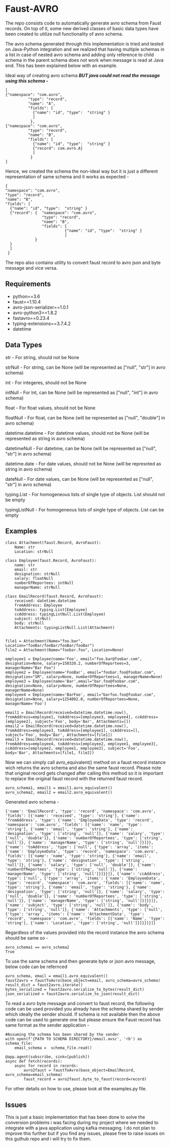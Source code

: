 # Faust-AVRO
The repo consists code to automatically generate avro schema from Faust records. On top of it, some new derived classes of basic data types have been created to utilize null functionality of avro schema. 

The avro schema generated through this implementation is tried and tested on Java-Python integration and we realized that having multiple schemas in a list in case of nested avro schema and adding only reference to child schema in the parent schema does not work when message is read at Java end. This has been explained below with an example. 

Ideal way of creating avro schema ***BUT java could not read the message using this schema -***
```
[
{"namespace": "com.avro",
          "type": "record",
          "name": "A",
          "fields": [
            {"name": "id", "type":  "string" }
            ]
           },
{"namespace": "com.avro",
          "type": "record",
          "name": "B",
          "fields": [
            {"name": "id", "type":  "string" }
            {"record": com.avro.A}
            ]
           }
]
```

Hence, we created the schema the non-ideal way but it is just a different representation of same schema and it works as expected  - 
```
{
"namespace": "com.avro",
"type": "record",
"name": "B",
"fields": [
  {"name": "id", "type":  "string" }
  {"record": {  "namespace": "com.avro",
                "type": "record",
                "name": "B",
                "fields": [
                          {"name": "id", "type":  "string" }
                          ]
             }
  }
  ]
 }
```


The repo also contains utility to convert faust record to avro json and byte message and vice versa.

## Requirements
- python==3.6
- faust==1.10.4
- avro-json-serializer==1.0.1
- avro-python3==1.8.2
- fastavro==0.23.4
- typing-extensions==3.7.4.2
- datetime

## Data Types
str - For string, should not be None

strNull - For string, can be None (will be represented as ["null", "str"] in avro schema)

int - For integeres, should not be None

intNull - For Int, can be None (will be represented as ["null", "int"] in avro schema)

float - For float values, should not be None

floatNull - For float, can be None (will be represented as ["null", "double"] in avro schema)

datetime.datetime - For datetime values, should not be None (will be represented as string in avro schema)

datetimeNull - For datetime, can be None (will be represented as ["null", "str"] in avro schema)

datetime.date - For date values, should not be None (will be represnted as string in avro schema)

dateNull - For date values, can be None (will be represented as ["null", "str"] in avro schema)

typing.List - For homogeneous lists of single type of objects. List should not be empty

typingListNull - For homogeneous lists of single type of objects. List can be empty


## Examples

```
class Attachment(faust.Record, AvroFaust):
    Name: str
    Location: strNull
    
class Employee(faust.Record, AvroFaust):
    name: str
    email: str
    designation: strNull
    salary: floatNull
    numberOfReportees: intNull
    managerName: strNull
    
class EmailRecord(faust.Record, AvroFaust):
    received: datetime.datetime
    fromAddress: Employee
    toAddress: typing.List[Employee]
    ccAddress: typingListNull.List(Employee)
    subject: strNull
    body: strNull
    Attachments: typingListNull.List(Attachment)


file1 = Attachment(Name="foo.bar", Location="fooBar/fooBar/fooBar/fooBar")
file2 = Attachment(Name="foobar.foo", Location=None)

employee1 = Employee(name='Foo', email="foo.bar@foobar.com", designation=None, salary=150320.2, numberOfReportees=3, managerName="Bar Foo")
employee2 = Employee(name='FooBar', email="foobar.foo@foobar.com", designation="SM", salary=None, numberOfReportees=1, managerName=None)
employee3 = Employee(name='Bar',email="bar.foo@foobar.com", designation=None, salary=None, numberOfReportees=None, managerName=None)
employee4 = Employee(name='BarFoo', email="barfoo.foo@foobar.com", designation=None, salary=1254002.0, numberOfReportees=None, managerName='Foo')

email1 = EmailRecord(received=datetime.datetime.now(), fromAddress=employee1, toAddress=[employee3, employee4], ccAddress=[employee2], subject='Foo', body='Bar', Attachments=[])
email2 = EmailRecord(received=datetime.datetime.now(), fromAddress=employee3, toAddress=[employee1], ccAddress=[], subject='Foo', body='Bar', Attachments=[file1])
email3 = EmailRecord(received=datetime.datetime.now(), fromAddress=employee4, toAddress=[employee2, employee1, employee3], ccAddress=[employee2, employee1, employee3], subject='Foo', body='Bar', Attachments=[file1, file2])
```

Now we can simply call avro_equivalent() method on a faust record instance wich returns the avro schema and also the same faust record. Please note that original record gets changed after calling this method so it is important to replace the original faust record with the returned faust record.

```
avro_schema1, email1 = email1.avro_equivalent()
avro_schema2, email2 = email2.avro_equivalent()
```
Generated avro schema -
```
{'name': 'EmailRecord', 'type': 'record', 'namespace': 'com.avro', 'fields': [{'name': 'received', 'type': 'string'}, {'name': 'fromAddress', 'type': {'name': 'EmployeeData', 'type': 'record', 'namespace': 'com.avro', 'fields': [{'name': 'name', 'type': 'string'}, {'name': 'email', 'type': 'string'}, {'name': 'designation', 'type': ['string', 'null']}, {'name': 'salary', 'type': ['null', 'double']}, {'name': 'numberOfReportees', 'type': ['string', 'null']}, {'name': 'managerName', 'type': ['string', 'null']}]}}, {'name': 'toAddress', 'type': ['null', {'type': 'array', 'items': {'name': 'EmployeeData', 'type': 'record', 'namespace': 'com.avro', 'fields': [{'name': 'name', 'type': 'string'}, {'name': 'email', 'type': 'string'}, {'name': 'designation', 'type': ['string', 'null']}, {'name': 'salary', 'type': ['null', 'double']}, {'name': 'numberOfReportees', 'type': ['string', 'null']}, {'name': 'managerName', 'type': ['string', 'null']}]}}]}, {'name': 'ccAddress', 'type': ['null', {'type': 'array', 'items': {'name': 'EmployeeData', 'type': 'record', 'namespace': 'com.avro', 'fields': [{'name': 'name', 'type': 'string'}, {'name': 'email', 'type': 'string'}, {'name': 'designation', 'type': ['string', 'null']}, {'name': 'salary', 'type': ['null', 'double']}, {'name': 'numberOfReportees', 'type': ['string', 'null']}, {'name': 'managerName', 'type': ['string', 'null']}]}}]}, {'name': 'subject', 'type': ['string', 'null']}, {'name': 'body', 'type': ['string', 'null']}, {'name': 'Attachments', 'type': ['null', {'type': 'array', 'items': {'name': 'AttachmentData', 'type': 'record', 'namespace': 'com.avro', 'fields': [{'name': 'Name', 'type': 'string'}, {'name': 'Location', 'type': ['string', 'null']}]}}]}]}
```

Regardless of the values provided into the record instance the avro schema should be same so -
```
avro_schema1 == avro_schema2
True
```

To use the same schema and then generate byte or json avro message, below code can be refernced
```
avro_schema, email = email1.avro_equivalent()
faust2avro = faustToAvro(base_object=email, avro_schema=avro_schema)
result_dict = faust2avro.iterate()
bytes_serialized = faust2avro.serialize_to_bytes(result_dict)
json_serialized = faust2avro.serialize_to_json(result_dict)
```

To read a avro byte message and convert to faust record, the following code can be used provided you already have the schema shared by sender which ideally the sender should. If schema is not available then the above code can be used to generate one but please ensure the Faust record has same format as the sender application - 
```
#Assuming the schema has been shared by the sender
with open(f'{PATH TO SCHEMA DIRECTORY}/email.avsc', 'rb') as schema_file:
    email_schema =  schema_file.read()

@app.agent(subscribe, sink=[publish])
async def fetch(records):
    async for record in records:
        avro2faust = faustToAvro(base_object=EmailRecord, avro_schema=email_schema)
        faust_record = avro2faust.byte_to_faust(record=record)
```


For other details on how to use, please look at the examples.py file.

## Issues
This is just a basic implementation that has been done to solve the conversion problems i was facing during my project where we needed to integrate with a java application using kafka messaging. I do not plan to improve this further but if you find any issues, please free to raise issues on this guthub repo and i will try to fix them.



